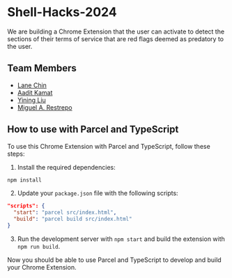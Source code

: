 # Shell-Hacks-2024

We are building a Chrome Extension that the user can activate to detect the sections of their terms of service that are red flags deemed as predatory to the user.

## Team Members
- [Lane Chin](https://github.com/lchan21)
- [Aadit Kamat](https://github.com/aaditkamat)
- [Yining Liu](https://github.comy/iningliu1)
- [Miguel A. Restrepo](https://www.linkedin.com/in/miguel-a-restrepo-2332b828b/)

## How to use with Parcel and TypeScript

To use this Chrome Extension with Parcel and TypeScript, follow these steps:

1. Install the required dependencies:

```bash
npm install
```

2. Update your `package.json` file with the following scripts:

```json
"scripts": {
  "start": "parcel src/index.html",
  "build": "parcel build src/index.html"
}
```

3. Run the development server with `npm start` and build the extension with `npm run build`.

Now you should be able to use Parcel and TypeScript to develop and build your Chrome Extension.


